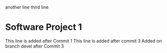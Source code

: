 another line
third line
# Software Project 1
This line is added after Commit 1
This line is added after commit 3
Added on branch devel after Commit 3
